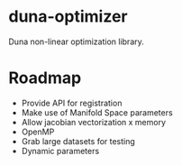 # duna-optimizer
Duna non-linear optimization library.

# Roadmap
- Provide API for registration
- Make use of Manifold Space parameters
- Allow jacobian vectorization x memory
- OpenMP
- Grab large datasets for testing
- Dynamic parameters


